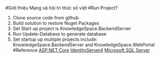 ﻿#Giới thiệu
Mạng xã hội tri thức số việt
#Run Project?
1. Clone source code from github
2. Build solution to restore Nuget Packages
3. Set Start up project is KnowledgeSpace.BackendServer
4. Run Update-Database to generate database
5. Set startup up multiple projects include: KnowledgeSpace.BackendServer and KnowledgeSpace.WebPortal
#Reference
[ASP.NET Core](https://dotnet.microsoft.com/learn/aspnet/what-is-aspnet-core)
[IdentityServer4](https://identityserver4.readthedocs.io/en/latest/)
[Microsoft SQL Server](https://www.microsoft.com/en-us/sql-server/sql-server-downloads)

